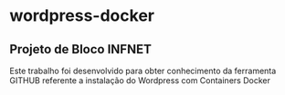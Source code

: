 # wordpress-docker
## Projeto de Bloco INFNET

Este trabalho foi desenvolvido para obter conhecimento da ferramenta GITHUB referente a instalação do Wordpress com Containers Docker
